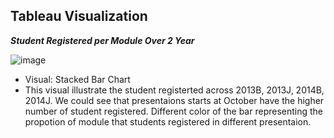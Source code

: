 ## Tableau Visualization

***Student Registered per Module Over 2 Year***

![image](https://user-images.githubusercontent.com/83144665/149415003-273c5ce7-6999-47c6-895c-49eb7fa3af5d.png)
- Visual: Stacked Bar Chart
- This visual illustrate the student registerted across 2013B, 2013J, 2014B, 2014J. We could see that presentaions starts at October have the higher number of student registered. Different color of the bar representing the propotion of module that students registered in different presentaion.
